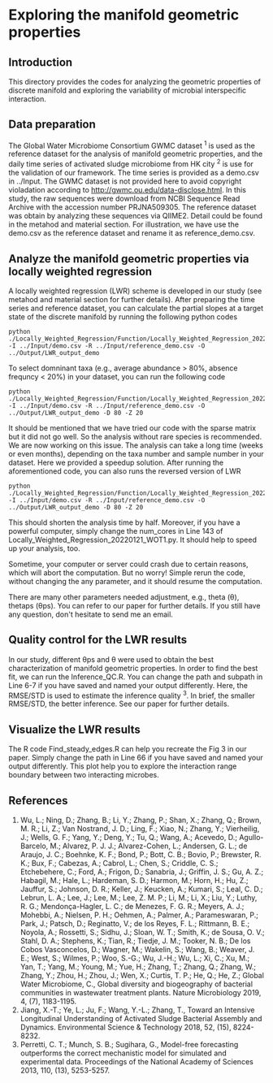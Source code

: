 # Exploring the manifold geometric properties
## Introduction
This directory provides the codes for analyzing the geometric properties of discrete manifold and exploring the variability of microbial interspecific interaction.

## Data preparation
The Global Water Microbiome Consortium GWMC dataset <sup>1</sup> is used as the reference dataset for the analysis of manifold geometric properties, and the daily time series of activated sludge microbiome from HK city <sup>2</sup> is use for the validation of our framework. The time series is provided as a demo.csv in ../Input. The GWMC dataset is not provided here to avoid copyright violadation according to http://gwmc.ou.edu/data-disclose.html. In this study, the raw sequences were download from  NCBI Sequence Read Archive with the accession number PRJNA509305. The reference dataset was obtain by analyzing these sequences via QIIME2. Detail could be found in the metahod and material section. For illustration, we have use the demo.csv as the reference dataset and rename it as reference_demo.csv.

## Analyze the manifold geometric properties via locally weighted regression
A locally weighted regression (LWR) scheme is developed in our study (see metahod and material section for further details). After preparing the time series and reference dataset, you can calculate the partial slopes at a target state of the discrete manifold by running the following python codes
```
python ./Locally_Weighted_Regression/Function/Locally_Weighted_Regression_20220121_WOT1.py -I ../Input/demo.csv -R ../Input/reference_demo.csv -O ../Output/LWR_output_demo 
```

To select domninant taxa (e.g., average abundance > 80%, absence frequncy < 20%) in your dataset, you can run the following code
```
python ./Locally_Weighted_Regression/Function/Locally_Weighted_Regression_20220121_WOT1.py -I ../Input/demo.csv -R ../Input/reference_demo.csv -O ../Output/LWR_output_demo -D 80 -Z 20
```

It should be mentioned that we have tried our code with the sparse matrix but it did not go well. So the analysis without rare species is recommended. We are now working on this issue.
The analysis can take a long time (weeks or even months), depending on the taxa number and sample number in your dataset. Here we provided a speedup solution. After running the aforementioned code, you can also runs the reversed version of LWR
```
python ./Locally_Weighted_Regression/Function/Locally_Weighted_Regression_20220121_WOT1_R.py -I ../Input/demo.csv -R ../Input/reference_demo.csv -O ../Output/LWR_output_demo -D 80 -Z 20
```
This should shorten the analysis time by half. Moreover, if you have a powerful computer, simply change the num_cores in Line 143 of Locally_Weighted_Regression_20220121_WOT1.py. It should help to speed up your analysis, too.

Sometime, your computer or server could crash due to certain reasons, which will abort the computation. But no worry! Simple rerun the code, without changing the any parameter, and it should resume the computation.

There are many other parameters needed adjustment, e.g., theta (θ), thetaps (θps). You can refer to our paper for further details. If you still have any question, don't hesitate to send me an email.

## Quality control for  the LWR results
In our study, different θps and θ were used to obtain the best characterization of manifold geometric properties. In order to find the best fit, we can run the Inference_QC.R. You can change the path and subpath in Line 6-7 if you have saved and named your output differently. Here, the RMSE/STD is used to estimate the inference quality <sup>3</sup>. In brief, the smaller RMSE/STD, the better inference. See our paper for further details.

## Visualize the LWR results
The R code Find_steady_edges.R can help you recreate the Fig 3 in our paper. Simply change the path in Line 66 if you have saved and named your output differently. This plot help you to explore the interaction range boundary between two interacting microbes.

## References
1.	Wu, L.; Ning, D.; Zhang, B.; Li, Y.; Zhang, P.; Shan, X.; Zhang, Q.; Brown, M. R.; Li, Z.; Van Nostrand, J. D.; Ling, F.; Xiao, N.; Zhang, Y.; Vierheilig, J.; Wells, G. F.; Yang, Y.; Deng, Y.; Tu, Q.; Wang, A.; Acevedo, D.; Agullo-Barcelo, M.; Alvarez, P. J. J.; Alvarez-Cohen, L.; Andersen, G. L.; de Araujo, J. C.; Boehnke, K. F.; Bond, P.; Bott, C. B.; Bovio, P.; Brewster, R. K.; Bux, F.; Cabezas, A.; Cabrol, L.; Chen, S.; Criddle, C. S.; Etchebehere, C.; Ford, A.; Frigon, D.; Sanabria, J.; Griffin, J. S.; Gu, A. Z.; Habagil, M.; Hale, L.; Hardeman, S. D.; Harmon, M.; Horn, H.; Hu, Z.; Jauffur, S.; Johnson, D. R.; Keller, J.; Keucken, A.; Kumari, S.; Leal, C. D.; Lebrun, L. A.; Lee, J.; Lee, M.; Lee, Z. M. P.; Li, M.; Li, X.; Liu, Y.; Luthy, R. G.; Mendonça-Hagler, L. C.; de Menezes, F. G. R.; Meyers, A. J.; Mohebbi, A.; Nielsen, P. H.; Oehmen, A.; Palmer, A.; Parameswaran, P.; Park, J.; Patsch, D.; Reginatto, V.; de los Reyes, F. L.; Rittmann, B. E.; Noyola, A.; Rossetti, S.; Sidhu, J.; Sloan, W. T.; Smith, K.; de Sousa, O. V.; Stahl, D. A.; Stephens, K.; Tian, R.; Tiedje, J. M.; Tooker, N. B.; De los Cobos Vasconcelos, D.; Wagner, M.; Wakelin, S.; Wang, B.; Weaver, J. E.; West, S.; Wilmes, P.; Woo, S.-G.; Wu, J.-H.; Wu, L.; Xi, C.; Xu, M.; Yan, T.; Yang, M.; Young, M.; Yue, H.; Zhang, T.; Zhang, Q.; Zhang, W.; Zhang, Y.; Zhou, H.; Zhou, J.; Wen, X.; Curtis, T. P.; He, Q.; He, Z.; Global Water Microbiome, C., Global diversity and biogeography of bacterial communities in wastewater treatment plants. Nature Microbiology 2019, 4, (7), 1183-1195.
2.	Jiang, X.-T.; Ye, L.; Ju, F.; Wang, Y.-L.; Zhang, T., Toward an Intensive Longitudinal Understanding of Activated Sludge Bacterial Assembly and Dynamics. Environmental Science & Technology 2018, 52, (15), 8224-8232.
3.	Perretti, C. T.; Munch, S. B.; Sugihara, G., Model-free forecasting outperforms the correct mechanistic model for simulated and experimental data. Proceedings of the National Academy of Sciences 2013, 110, (13), 5253-5257.
